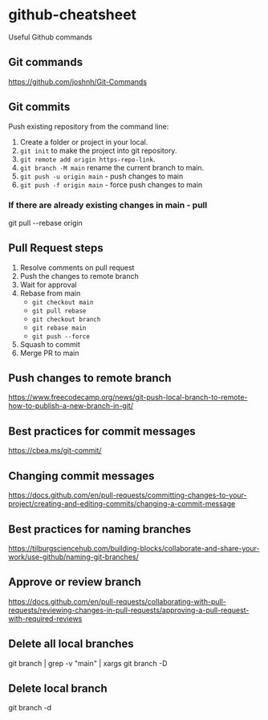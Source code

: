# github-cheatsheet
Useful Github commands

## Git commands
https://github.com/joshnh/Git-Commands

## Git commits
Push existing repository from the command line:
1. Create a folder or project in your local.
2. `git init` to make the project into git repository.
3. `git remote add origin https-repo-link`.
4. `git branch -M main` rename the current branch to main.
5. `git push -u origin main`  -  push changes to main
6. `git push -f origin main` - force push changes to main

### If there are already existing changes in main - pull
git pull --rebase origin

## Pull Request steps
1. Resolve comments on pull request 
2. Push the changes to remote branch
3. Wait for approval
4. Rebase from main
   - `git checkout main`
   -  `git pull rebase`
   -  `git checkout branch`
   -  `git rebase main`
   -  `git push --force`
5. Squash to commit
6. Merge PR to main

## Push changes to remote branch
https://www.freecodecamp.org/news/git-push-local-branch-to-remote-how-to-publish-a-new-branch-in-git/

## Best practices for commit messages
https://cbea.ms/git-commit/

## Changing commit messages
https://docs.github.com/en/pull-requests/committing-changes-to-your-project/creating-and-editing-commits/changing-a-commit-message

## Best practices for naming branches
https://tilburgsciencehub.com/building-blocks/collaborate-and-share-your-work/use-github/naming-git-branches/

## Approve or review branch
https://docs.github.com/en/pull-requests/collaborating-with-pull-requests/reviewing-changes-in-pull-requests/approving-a-pull-request-with-required-reviews

## Delete all local branches
git branch | grep -v "main" | xargs git branch -D

## Delete local branch
git branch -d <branch name>
